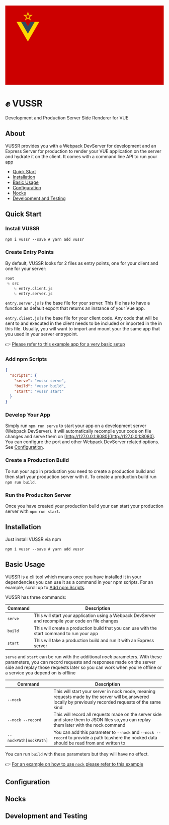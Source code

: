 ![vuedssr logo](./docs/vussr-logo.svg)

# ✊ VUSSR

Development and Production Server Side Renderer for VUE

## About

VUSSR provides you with a Webpack DevServer for development and an Express Server for production to
render your VUE application on the server and hydrate it on the client. It comes with a command
line API to run your app

- [Quick Start](#quick-start)
- [Installation](#installation)
- [Basic Usage](#basic-usage)
- [Configuration](#configuration)
- [Nocks](#nocks)
- [Development and Testing](#development-and-testing)

## Quick Start

### Install VUSSR

```console
npm i vussr --save # yarn add vussr
```

### Create Entry Points

By default, VUSSR looks for 2 files as entry points, one for your client and one for your server:

```
root
 ∟ src
    ∟ entry.client.js
    ∟ entry.server.js
```

`entry.server.js` is the base file for your server. This file has to have a function as default export
that returns an instance of your Vue app.

`entry.client.js` is the base file for your client code. Any code that will be sent to and executed
in the client needs to be included or imported in the in this file. Usually, you will want to import
and mount your the same app that you used in your server entrypoint.

👉 [Please refer to this example app for a very basic setup](./docs/example-app)

### Add npm Scripts

```json
{
  "scripts": {
    "serve": "vussr serve",
    "build": "vussr build",
    "start": "vussr start"
  }
}
```

### Develop Your App

Simply run `npm run serve` to start your app on a development server (Webpack DevServer). It will
automatically recompile your code on file changes and serve them on
[http://127.0.0.1:8080](http://127.0.0.1:8080). You can configure the port and other Webpack
DevServer related options. See [Configuration](#configuration).

### Create a Production Build

To run your app in production you need to create a production build and then start your production
server with it. To create a production build run `npm run build`.

### Run the Produciton Server

Once you have created your production build your can start your production server with `npm run start`.

## Installation

Just install VUSSR via npm

```console
npm i vussr --save # yarn add vussr
```

## Basic Usage

VUSSR is a cli tool which means once you have installed it in your dependencies you can use it as a
command in your npm scripts. For an example, scroll up to [Add npm Scripts](#add-npm-scripts).

VUSSR has three commands:

| Command | Description                                                                                        |
| ------- | -------------------------------------------------------------------------------------------------- |
| `serve` | This will start your application using a Webpack DevServer and recompile your code on file changes |
| `build` | This will create a production build that you can use with the start command to run your app        |
| `start` | This will take a production build and run it with an Express server                                |

`serve` and `start` can be run with the additional _nock_ parameters. With these parameters, you can record
requests and responses made on the server side and replay those requests later so you can work when you're
offline or a service you depend on is offline

| Command                | Description                                                                                                                                             |
| ---------------------- | ------------------------------------------------------------------------------------------------------------------------------------------------------- |
| `--nock`               | This will start your server in nock mode, meaning requests made by the server will be,answered locally by previously recorded requests of the same kind |
| `--nock --record`      | This will record all requests made on the server side and store them to JSON files so,you can replay them later with the nock command                   |
| `--nockPath[nockPath]` | You can add this parameter to `--nock` and `--nock --record` to provide a path to,where the nocked data should be read from and written to              |

You can run `build` with these parameters but they will have no effect.

👉 [For an example on how to use `nock` please refer to this example](./docs/nock.md)

## Configuration

## Nocks

## Development and Testing
